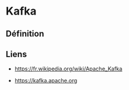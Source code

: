 # Kafka

## Définition

## Liens

- https://fr.wikipedia.org/wiki/Apache_Kafka

- https://kafka.apache.org

